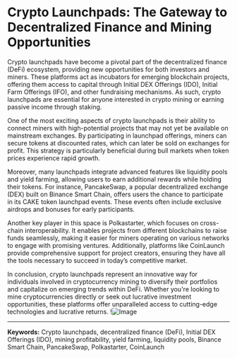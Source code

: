 # Crypto Launchpads: The Gateway to Decentralized Finance and Mining Opportunities

Crypto launchpads have become a pivotal part of the decentralized finance (DeFi) ecosystem, providing new opportunities for both investors and miners. These platforms act as incubators for emerging blockchain projects, offering them access to capital through Initial DEX Offerings (IDO), Initial Farm Offerings (IFO), and other fundraising mechanisms. As such, crypto launchpads are essential for anyone interested in crypto mining or earning passive income through staking.

One of the most exciting aspects of crypto launchpads is their ability to connect miners with high-potential projects that may not yet be available on mainstream exchanges. By participating in launchpad offerings, miners can secure tokens at discounted rates, which can later be sold on exchanges for profit. This strategy is particularly beneficial during bull markets when token prices experience rapid growth.

Moreover, many launchpads integrate advanced features like liquidity pools and yield farming, allowing users to earn additional rewards while holding their tokens. For instance, PancakeSwap, a popular decentralized exchange (DEX) built on Binance Smart Chain, offers users the chance to participate in its CAKE token launchpad events. These events often include exclusive airdrops and bonuses for early participants.

Another key player in this space is Polkastarter, which focuses on cross-chain interoperability. It enables projects from different blockchains to raise funds seamlessly, making it easier for miners operating on various networks to engage with promising ventures. Additionally, platforms like CoinLaunch provide comprehensive support for project creators, ensuring they have all the tools necessary to succeed in today’s competitive market.

In conclusion, crypto launchpads represent an innovative way for individuals involved in cryptocurrency mining to diversify their portfolios and capitalize on emerging trends within DeFi. Whether you're looking to mine cryptocurrencies directly or seek out lucrative investment opportunities, these platforms offer unparalleled access to cutting-edge technologies and lucrative returns. !![Image](https://github.com/user-attachments/assets/3be06921-4469-491d-bd37-5f14c53422b7)

---

**Keywords:** Crypto launchpads, decentralized finance (DeFi), Initial DEX Offerings (IDO), mining profitability, yield farming, liquidity pools, Binance Smart Chain, PancakeSwap, Polkastarter, CoinLaunch